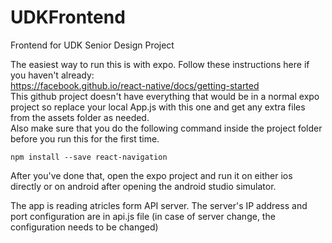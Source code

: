 # UDKFrontend
Frontend for UDK Senior Design Project

The easiest way to run this is with expo. Follow these instructions here if you haven't already:  
https://facebook.github.io/react-native/docs/getting-started    
This github project doesn't have everything that would be in a normal expo project so replace your local App.js with this one and get any extra files from the assets folder as needed.  
Also make sure that you do the following command inside the project folder before you run this for the first time.  
```
npm install --save react-navigation
```   
After you've done that, open the expo project and run it on either ios directly or on android after opening the android studio simulator.  

The app is reading atricles form API server. The server's IP address and port configuration are in api.js file (in case of server change, the configuration needs to be changed)   

